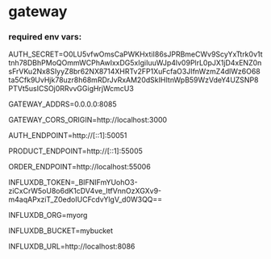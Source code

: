 # gateway

### required env vars:

AUTH_SECRET=O0LU5vfwOmsCaPWKHxtiI86sJPRBmeCWv9ScyYxTtrk0v1ttnh78DBhPMoQOmmWCPhAwIxxDG5xIgiIuuWJp4lv09PlrL0pJX1jD4xENZ0nsFrVKu2Nx8SIyyZ8br62NX8714XHRTv2FP1XuFcfaO3JIfnWzmZ4dlWz6O68ta5Cfk9UvHjk78uzr8h68mRDrJvRxAM20dSkIHItnWpB59WzVdeY4UZSNP8PTVt5usICSOj0RRvvGGigHrjWcmcU3

GATEWAY_ADDRS=0.0.0.0:8085

GATEWAY_CORS_ORIGIN=http://localhost:3000

AUTH_ENDPOINT=http://[::1]:50051

PRODUCT_ENDPOINT=http://[::1]:55005

ORDER_ENDPOINT=http://localhost:55006

INFLUXDB_TOKEN=_BIFNIFmYUohO3-ziCxCrW5oU8o6dK1cDV4ve_ItfVnnOzXGXv9-m4aqAPxziT_Z0edoIUCFcdvYlgV_d0W3QQ==

INFLUXDB_ORG=myorg

INFLUXDB_BUCKET=mybucket

INFLUXDB_URL=http://localhost:8086
